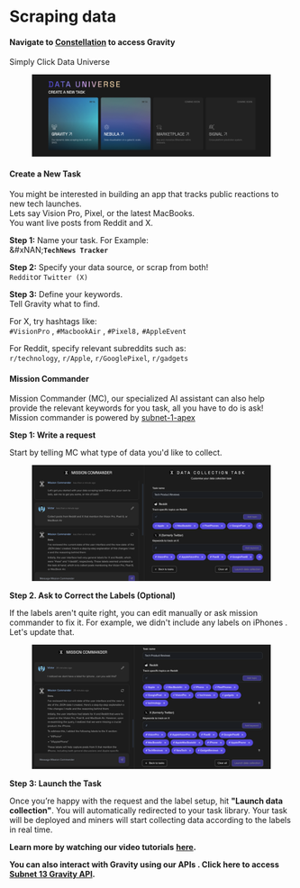 # Scraping data

#### Navigate to [Constellation](https://app.macrocosmos.ai/mission-command) to access Gravity&#x20;

Simply Click Data Universe

<figure><img src="../../.gitbook/assets/Screenshot 2025-04-03 at 14.45.57.png" alt=""><figcaption></figcaption></figure>

#### **Create a New Task**

You might be interested in building an app that tracks public reactions to new tech launches.\
Lets say Vision Pro, Pixel, or the latest MacBooks.\
You want live posts from Reddit and X.

**Step 1:** Name your task. For Example:\
&#xNAN;**`TechNews Tracker`**

**Step 2:** Specify your data source, or scrap from both!\
`Reddit`or `Twitter (X)`

**Step 3:** Define your keywords.\
Tell Gravity what to find.

For X, try hashtags like:\
`#VisionPro` , `#MacbookAir` , `#Pixel8,` `#AppleEvent`

For Reddit, specify relevant subreddits such as:\
`r/technology`, `r/Apple`, `r/GooglePixel`, `r/gadgets`



#### Mission Commander&#x20;

Mission Commander (MC), our specialized AI assistant can also help provide the relevant keywords for you task, all you have to do is ask! Mission commander is powered by [subnet-1-apex](../../subnets/subnet-1-apex/ "mention")



**Step 1: Write a request**&#x20;

Start by telling MC what type of data you'd like to collect.

<figure><img src="../../.gitbook/assets/Screenshot 2025-04-07 at 17.21.51.png" alt=""><figcaption></figcaption></figure>



**Step 2. Ask to Correct the Labels (Optional)**

If the labels aren't quite right, you can edit manually or ask mission commander to fix it. For example, we didn't include any labels on iPhones . Let's update that.

<figure><img src="../../.gitbook/assets/Screenshot 2025-04-07 at 18.00.49.png" alt=""><figcaption></figcaption></figure>

**Step 3: Launch the Task**

Once you’re happy with the request and the label setup, hit **"Launch data collection"**. You will automatically redirected to your task library. Your task will be deployed and miners will start collecting data according to the labels in real time.

**Learn more by watching our video tutorials** [**here**](https://macrocosmosai.substack.com/p/0cb3c240-5f5e-48fb-bd33-17b216ee52d0?postPreview=paid\&updated=2025-04-03T11%3A29%3A18.787Z\&audience=everyone\&free_preview=false\&freemail=true)**.**

**You can also interact with Gravity using our APIs . Click here to access** [**Subnet 13 Gravity API**](../../developers/macrocosmos-sdk/gravity.md)**.**
